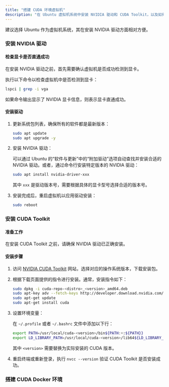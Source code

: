 ```yaml
---
title: "搭建 CUDA 环境虚拟机"
description: "在 Ubuntu 虚拟机系统中安装 NVIDIA 驱动和 CUDA Toolkit，以及如何搭建 CUDA Docker 环境。"
---
```


建议选择 Ubuntu 作为虚拟机系统，其在安装 NVIDIA 驱动方面相对方便。

### 安装 NVIDIA 驱动

#### 检查显卡是否直通成功

在安装 NVIDIA 驱动之前，首先需要确认虚拟机是否成功检测到显卡。

执行以下命令以检查虚拟机中是否检测到显卡：

```bash
lspci | grep -i vga
```

如果命令输出显示了 NVIDIA 显卡信息，则表示显卡直通成功。

#### 安装驱动

1. 更新系统包列表，确保所有的软件都是最新版本：

    ```bash
    sudo apt update
    sudo apt upgrade -y
    ```

2. 安装 NVIDIA 驱动：

   可以通过 Ubuntu 的“软件与更新”中的“附加驱动”选项自动查找并安装合适的 NVIDIA 驱动。或者，通过命令行安装特定版本的 NVIDIA 驱动：

    ```bash
    sudo apt install nvidia-driver-xxx
    ```

   其中 `xxx` 是驱动版本号，需要根据具体的显卡型号选择合适的版本号。

3. 安装完成后，重启虚拟机以应用驱动安装：

    ```bash
    sudo reboot
    ```

### 安装 CUDA Toolkit

#### 准备工作

在安装 CUDA Toolkit 之前，请确保 NVIDIA 驱动已正确安装。

#### 安装步骤

1. 访问 [NVIDIA CUDA Toolkit](https://developer.nvidia.com/cuda-downloads) 网站，选择对应的操作系统版本，下载安装包。

2. 根据下载页面提供的指令进行安装。通常，安装指令如下：

    ```bash
    sudo dpkg -i cuda-repo-<distro>_<version>_amd64.deb
    sudo apt-key adv --fetch-keys http://developer.download.nvidia.com/compute/cuda/repos/<distro>/x86_64/7fa2af80.pub
    sudo apt-get update
    sudo apt-get install cuda
    ```

3. 设置环境变量：

   在 `~/.profile` 或者 `~/.bashrc` 文件中添加以下行：

    ```bash
    export PATH=/usr/local/cuda-<version>/bin${PATH:+:${PATH}}
    export LD_LIBRARY_PATH=/usr/local/cuda-<version>/lib64${LD_LIBRARY_PATH:+:${LD_LIBRARY_PATH}}
    ```

   其中 `<version>` 需要替换为实际安装的 CUDA 版本。

4. 重启终端或重新登录，执行 `nvcc --version` 验证 CUDA Toolkit 是否安装成功。

### 搭建 CUDA Docker 环境

